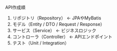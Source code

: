 API作成順
1. リポジトリ（Repository） ← JPAやMyBatis
2. モデル（Entity / DTO / Request / Response）
3. サービス（Service） ← ビジネスロジック
4. コントローラ（Controller） ← APIエンドポイント
5. テスト（Unit / Integration）